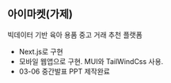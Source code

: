 ## 아이마켓(가제)
빅데이터 기반 육아 용품 중고 거래 추천 플랫폼

* Next.js로 구현
* 모바일 웹앱으로 구현. MUI와 TailWindCss 사용.
* 03-06 중간발표 PPT 제작완료
